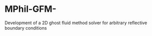 # MPhil-GFM-
Development of a 2D ghost fluid method solver for arbitrary reflective boundary conditions 

